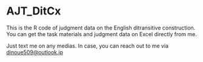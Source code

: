 # AJT_DitCx
This is the R code of judgment data on the English ditransitive construction.
You can get the task materials and judgment data on Excel directly from me.

Just text me on any medias.
In case, you can reach out to me via dinoue509@outlook.jp
